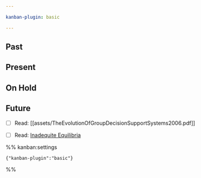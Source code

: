 ```yaml
---

kanban-plugin: basic

---
```


## Past



## Present



## On Hold



## Future

- [ ] Read: [[assets/TheEvolutionOfGroupDecisionSupportSystems2006.pdf]]
- [ ] Read: [Inadequite Equilibria](https://equilibriabook.com/inadequacy-and-modesty/)




%% kanban:settings
```
{"kanban-plugin":"basic"}
```
%%